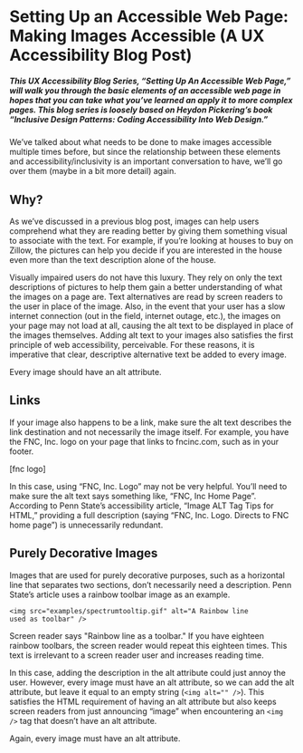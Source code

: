 # Setting Up an Accessible Web Page: Making Images Accessible (A UX Accessibility Blog Post)
##### This UX Accessibility Blog Series, “Setting Up An Accessible Web Page,” will walk you through the basic elements of an accessible web page in hopes that you can take what you’ve learned an apply it to more complex pages. This blog series is loosely based on Heydon Pickering’s book “Inclusive Design Patterns: Coding Accessibility Into Web Design.”

<p>We’ve talked about what needs to be done to make images accessible multiple times before, but since the relationship between these elements and accessibility/inclusivity is an important conversation to have, we’ll go over them (maybe in a bit more detail) again.</p>
<h2>Why?</h2>
<p>As we’ve discussed in a previous blog post, images can help users comprehend what they are reading better by giving them something visual to associate with the text. For example, if you’re looking at houses to buy on Zillow, the pictures can help you decide if you are interested in the house even more than the text description alone of the house. </p>

<p>Visually impaired users do not have this luxury. They rely on only the text descriptions of pictures to help them gain a better understanding of what the images on a page are. Text alternatives are read by screen readers to the user in place of the image. Also, in the event that your user has a slow internet connection (out in the field, internet outage, etc.), the images on your page may not load at all, causing the alt text to be displayed in place of the images themselves. Adding alt text to your images also satisfies the first principle of web accessibility, perceivable. For these reasons, it is imperative that clear, descriptive alternative text be added to every image.</p>

<p>Every image should have an alt attribute.</p>

<h2>Links</h2>

<p>If your image also happens to be a link, make sure the alt text describes the link destination and not necessarily the image itself. For example, you have the FNC, Inc. logo on your page that links to fncinc.com, such as in your footer. </p>
[fnc logo]

<p>In this case, using “FNC, Inc. Logo” may not be very helpful. You’ll need to make sure the alt text says something like, “FNC, Inc Home Page”. According to Penn State’s accessibility article, “Image ALT Tag Tips for HTML,” providing a full description (saying “FNC, Inc. Logo. Directs to FNC home page”) is unnecessarily redundant. </p>
<h2>Purely Decorative Images</h2>
<p>Images that are used for purely decorative purposes, such as a horizontal line that separates two sections, don’t necessarily need a description. Penn State’s article uses a rainbow toolbar image as an example. </p>
 
<code>&lt;img src="examples/spectrumtooltip.gif" alt="A Rainbow line used as toolbar" /&gt;</code>
<p>Screen reader says "Rainbow line as a toolbar." If you have eighteen rainbow toolbars, the screen reader would repeat this eighteen times. This text is irrelevant to a screen reader user and increases reading time.</p>
<p>In this case, adding the description in the alt attribute could just annoy the user. However, every image must have an alt attribute, so we can add the alt attribute, but leave it equal to an empty string (<code>&lt;img alt="" /&gt;</code>). This satisfies the HTML requirement of having an alt attribute but also keeps screen readers from just announcing “image” when encountering an <code>&lt;img /&gt;</code> tag that doesn’t have an alt attribute.</p>
<p>Again, every image must have an alt attribute.</p>
